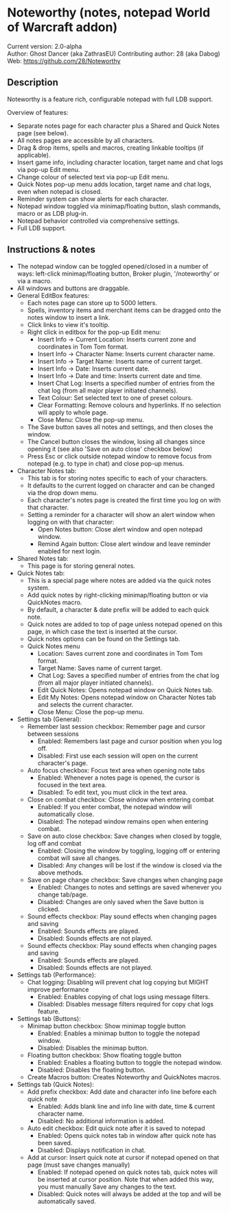 # Noteworthy (notes, notepad World of Warcraft addon)

Current version:	 2.0-alpha	
Author:				 Ghost Dancer (aka ZathrasEU)
Contributing author: 28 (aka Dabog)
Web:				 https://github.com/28/Noteworthy

## Description

Noteworthy is a feature rich, configurable notepad with full LDB support. 

Overview of features:
- Separate notes page for each character plus a Shared and Quick Notes page (see below).
- All notes pages are accessible by all characters.
- Drag & drop items, spells and macros, creating linkable tooltips (if applicable).
- Insert game info, including character location, target name and chat logs via pop-up Edit menu.
- Change colour of selected text via pop-up Edit menu.
- Quick Notes pop-up menu adds location, target name and chat logs, even when notepad is closed.
- Reminder system can show alerts for each character.
- Notepad window toggled via minimap/floating button, slash commands, macro or as LDB plug-in. 
- Notepad behavior controlled via comprehensive settings.
- Full LDB support.

## Instructions & notes

- The notepad window can be toggled opened/closed in a number of ways:
  left-click minimap/floating button, Broker plugin, '/noteworthy' or via a macro. 
- All windows and buttons are draggable.
- General EditBox features:
  - Each notes page can store up to 5000 letters.
  - Spells, inventory items and merchant items can be dragged onto the notes window to insert a link.
  - Click links to view it's tooltip.
  - Right click in editbox for the pop-up Edit menu:
    - Insert Info -> Current Location: Inserts current zone and coordinates in Tom Tom format.
    - Insert Info -> Character Name: Inserts current character name.
    - Insert Info -> Target Name: Inserts name of current target.
    - Insert Info -> Date: Inserts current date.
    - Insert Info -> Date and time: Inserts current date and time.
    - Insert Chat Log: Inserts a specified number of entries from the chat log (from all major player initiated channels).
    - Text Colour: Set selected text to one of preset colours.
    - Clear Formatting: Remove colours and hyperlinks. If no selection will apply to whole page.
    - Close Menu: Close the pop-up menu.
  - The Save button saves all notes and settings, and then closes the window.
  - The Cancel button closes the window, losing all changes since opening it
    (see also 'Save on auto close' checkbox below)
  - Press Esc or click outside notepad window to remove focus from notepad (e.g. to type in chat) and close pop-up menus.
- Character Notes tab:
  - This tab is for storing notes specific to each of your characters.
  - It defaults to the current logged on character and can be changed via the drop down menu.
  - Each character's notes page is created the first time you log on with that character.
  - Setting a reminder for a character will show an alert window when logging on with that character:
    - Open Notes button: Close alert window and open notepad window.
    - Remind Again button: Close alert window and leave reminder enabled for next login.
- Shared Notes tab:
  - This page is for storing general notes.
- Quick Notes tab:
  - This is a special page where notes are added via the quick notes system.
  - Add quick notes by right-clicking minimap/floating button or via QuickNotes macro.
  - By default, a character & date prefix will be added to each quick note.
  - Quick notes are added to top of page unless notepad opened on this page, in which case the text is inserted at the cursor.
  - Quick notes options can be found on the Settings tab.
  - Quick Notes menu
    - Location: Saves current zone and coordinates in Tom Tom format.
    - Target Name: Saves name of current target.
    - Chat Log: Saves a specified number of entries from the chat log (from all major player initiated channels).
    - Edit Quick Notes: Opens notepad window on Quick Notes tab.
    - Edit My Notes: Opens notepad window on Character Notes tab and selects the current character.
    - Close Menu: Close the pop-up menu.
- Settings tab (General):
  - Remember last session checkbox: Remember page and cursor between sessions
    - Enabled: Remembers last page and cursor position when you log off.
    - Disabled: First use each session will open on the current character's page.
  - Auto focus checkbox: Focus text area when opening note tabs
    - Enabled: Whenever a notes page is opened, the cursor is focused in the text area.
    - Disabled: To edit text, you must click in the text area.
  - Close on combat checkbox: Close window when entering combat
    - Enabled: If you enter combat, the notepad window will automatically close.
    - Disabled: The notepad window remains open when entering combat.
  - Save on auto close checkbox: Save changes when closed by toggle, log off and combat
    - Enabled: Closing the window by toggling, logging off or entering combat will save all changes.
    - Disabled: Any changes will be lost if the window is closed via the above methods.
  - Save on page change checkbox: Save changes when changing page
    - Enabled: Changes to notes and settings are saved whenever you change tab/page.
    - Disabled: Changes are only saved when the Save button is clicked.
  - Sound effects checkbox: Play sound effects when changing pages and saving
    - Enabled: Sounds effects are played.
    - Disabled: Sounds effects are not played.
  - Sound effects checkbox: Play sound effects when changing pages and saving
    - Enabled: Sounds effects are played.
    - Disabled: Sounds effects are not played.
- Settings tab (Performance):
  - Chat logging: Disabling will prevent chat log copying but MIGHT improve performance
    - Enabled: Enables copying of chat logs using message filters.
    - Disabled: Disables message filters required for copy chat logs feature.
- Settings tab (Buttons):
  - Minimap button checkbox: Show minimap toggle button
    - Enabled: Enables a minimap button to toggle the notepad window.
    - Disabled: Disables the minimap button.
  - Floating button checkbox: Show floating toggle button
    - Enabled: Enables a floating button to toggle the notepad window.
    - Disabled: Disables the floating button.
  - Create Macros button: Creates Noteworthy and QuickNotes macros.
- Settings tab (Quick Notes):
  - Add prefix checkbox: Add date and character info line before each quick note
    - Enabled: Adds blank line and info line with date, time & current character name.
    - Disabled: No additional information is added.
  - Auto edit checkbox: Edit quick note after it is saved to notepad
    - Enabled: Opens quick notes tab in window after quick note has been saved.
    - Disabled: Displays notification in chat.
  - Add at cursor: Insert quick note at cursor if notepad opened on that page (must save changes manually)
    - Enabled: If notepad opened on quick notes tab, quick notes will be inserted at cursor position.
	  Note that when added this way, you must manually Save any changes to the text.
    - Disabled: Quick notes will always be added at the top and will be automatically saved.
